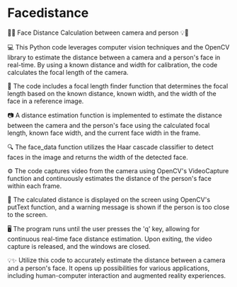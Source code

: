 # Facedistance
📸💡 Face Distance Calculation between camera and person 💡📸

💻 This Python code leverages computer vision techniques and the OpenCV library to estimate the distance between a camera and a person's face in real-time. By using a known distance and width for calibration, the code calculates the focal length of the camera.

🔬 The code includes a focal length finder function that determines the focal length based on the known distance, known width, and the width of the face in a reference image.

📷 A distance estimation function is implemented to estimate the distance between the camera and the person's face using the calculated focal length, known face width, and the current face width in the frame.

🔍 The face_data function utilizes the Haar cascade classifier to detect faces in the image and returns the width of the detected face.

⚙️ The code captures video from the camera using OpenCV's VideoCapture function and continuously estimates the distance of the person's face within each frame.

📏 The calculated distance is displayed on the screen using OpenCV's putText function, and a warning message is shown if the person is too close to the screen.

🖥️ The program runs until the user presses the 'q' key, allowing for continuous real-time face distance estimation. Upon exiting, the video capture is released, and the windows are closed.

💡✨ Utilize this code to accurately estimate the distance between a camera and a person's face. It opens up possibilities for various applications, including human-computer interaction and augmented reality experiences.
